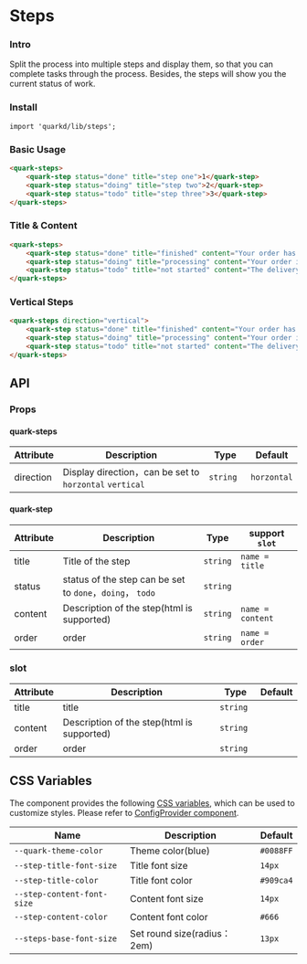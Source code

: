 # Steps

### Intro
Split the process into multiple steps and display them, so that you can complete tasks through the process. Besides, the steps will show you the current status of work.

### Install
```tsx
import 'quarkd/lib/steps';
```

### Basic Usage
```html
<quark-steps>
    <quark-step status="done" title="step one">1</quark-step>
    <quark-step status="doing" title="step two">2</quark-step>
    <quark-step status="todo" title="step three">3</quark-step>
</quark-steps>
```

### Title & Content
```html
<quark-steps>
    <quark-step status="done" title="finished" content="Your order has been packed and the item has been dispatched">1</quark-step>
    <quark-step status="doing" title="processing" content="Your order is being shipped...">2</quark-step>
    <quark-step status="todo" title="not started" content="The delivery address is: 16F, Yizhan Business Building, Hangzhou">3</quark-step>
</quark-steps>
```

### Vertical Steps
```html
<quark-steps direction="vertical">
    <quark-step status="done" title="finished" content="Your order has been packed and the item has been dispatched">1</quark-step>
    <quark-step status="doing" title="processing" content="Your order is being shipped...">2</quark-step>
    <quark-step status="todo" title="not started" content="The delivery address is: 16F, Yizhan Business Building, Hangzhou">3</quark-step>
</quark-steps>
```

## API

### Props

#### quark-steps
| Attribute    | Description                      | Type   | Default          |
|--------------|----------------------------------|--------|------------------|
| direction    | Display direction，can be set to `horzontal` `vertical` | `string  ` | `horzontal` |

#### quark-step
| Attribute | Description                             | Type   | support `slot` |
|-----------|----------------------------------|--------|------------------|
| title     | Title of the step | `string` |  `name = title` |
| status    | status  of the step can be set to `done`，`doing`， `todo` | `string` |         |
| content   | Description of the step(html is supported)  | `string` |  `name = content `      |
| order     | order  | `string` |         `name = order` |

### slot

| Attribute | Description                             | Type   | Default           |
|-----------|----------------------------------|--------|------------------|
| title     | title                            | `string` |         |
| content   | Description of the step(html is supported)   | `string `|         |
| order     | order  | `string` |

## CSS Variables
The component provides the following [CSS variables](https://developer.mozilla.org/zh-CN/docs/Web/CSS/Using_CSS_custom_properties), which can be used to customize styles. Please refer to [ConfigProvider component](#/zh-CN/guide/theme).

| Name                       | Description                         | Default         |
| -------------------------- | ----------------------------------- | --------------- |
| `--quark-theme-color`      | Theme color(blue)                   |    `#0088FF`
| `--step-title-font-size`   | Title font size                     |    `14px`
| `--step-title-color`       | Title font color                    |    `#909ca4`
| `--step-content-font-size` | Content font size                   |   `14px`
| `--step-content-color`     | Content font color                  |   `#666`
| `--steps-base-font-size`   | Set round size(radius： 2em)        |   `13px`